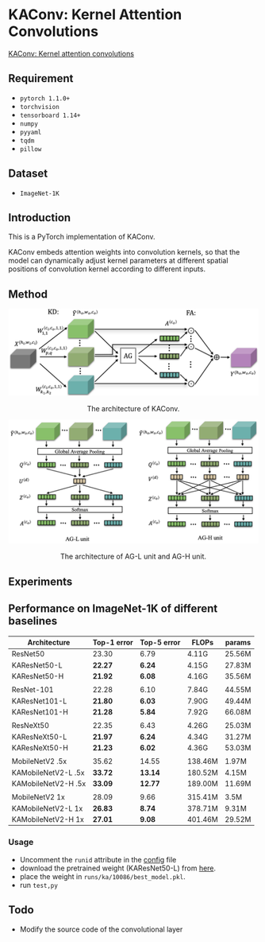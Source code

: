 # KAConv: Kernel Attention Convolutions
[KAConv: Kernel attention convolutions](https://doi.org/10.1016/j.neucom.2022.10.017)

## Requirement
- `pytorch 1.1.0+`
- `torchvision`
- `tensorboard 1.14+`
- `numpy`
- `pyyaml`
- `tqdm`
- `pillow`

## Dataset
- `ImageNet-1K`

## Introduction
This is a PyTorch implementation of KAConv. 

KAConv embeds attention weights into convolution kernels, so that the model can dynamically adjust kernel parameters at different spatial positions of convolution kernel according to different inputs. 

## Method
![](fig/KAConv.png)
<p align="center"> The architecture of KAConv. </p>

![](fig/AG.png)
<p align="center"> The architecture of AG-L unit and AG-H unit. </p>

## Experiments
## Performance on ImageNet-1K of different baselines
| Architecture                |Top-1 error |Top-5 error |FLOPs  |params |
| ----                 | ----     | ----      | ----     |-----|
| ResNet50           | 23.30      | 6.79      | 4.11G      |25.56M|
| KAResNet50-L           | **22.27**        | **6.24**         | 4.15G        |27.83M|
| KAResNet50-H           | **21.92**        | **6.08**         | 4.16G        |35.56M|
||
| ResNet-101           | 22.28       | 6.10       | 7.84G      |44.55M|
| KAResNet101-L           | **21.80**        | **6.03**         | 7.90G        |49.44M|
| KAResNet101-H           | **21.28**        | **5.84**         | 7.92G        |66.08M|
||
| ResNeXt50           | 22.35      | 6.43       | 4.26G      |25.03M|
| KAResNeXt50-L           | **21.97**        | **6.24**         | 4.34G        |31.27M|
| KAResNeXt50-H           | **21.23**        | **6.02**         | 4.36G        |53.03M|
||
| MobileNetV2 .5x           | 35.62      | 14.55      | 138.46M   |1.97M|
| KAMobileNetV2-L .5x           | **33.72**        | **13.14**         | 180.52M        |4.15M|
| KAMobileNetV2-H .5x           | **33.09**        | **12.77**         | 189.00M        |11.69M|
||
| MobileNetV2 1x           | 28.09      | 9.66      | 315.41M   |3.5M|
| KAMobileNetV2-L 1x           | **26.83**        | **8.74**         | 378.71M        |9.31M|
| KAMobileNetV2-H 1x           | **27.01**        | **9.08**         | 401.46M        |29.52M|

### Usage
- Uncomment the `runid` attribute in the [config](configs/ka.yml) file
- download the pretrained weight (KAResNet50-L) from [here](https://drive.google.com/file/d/1M_GFdilcO78pD3sFhKbIBvrg7riM6zBU/view?usp=sharing).
- place the weight in `runs/ka/10086/best_model.pkl`.
- run `test,py`

## Todo
- Modify the source code of the convolutional layer
